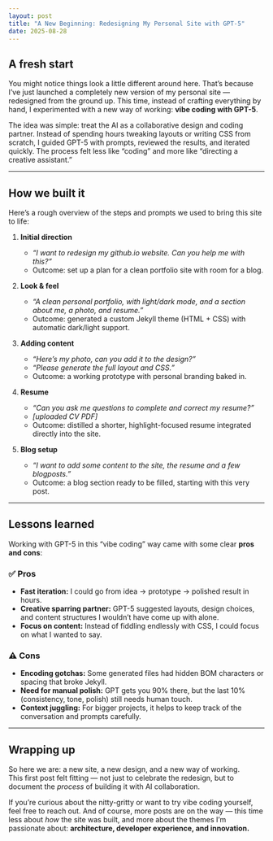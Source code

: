 ```yaml
---
layout: post
title: "A New Beginning: Redesigning My Personal Site with GPT-5"
date: 2025-08-28
---
```


## A fresh start

You might notice things look a little different around here. That’s because I’ve just launched a completely new version of my personal site — redesigned from the ground up. This time, instead of crafting everything by hand, I experimented with a new way of working: **vibe coding with GPT-5**.  

The idea was simple: treat the AI as a collaborative design and coding partner. Instead of spending hours tweaking layouts or writing CSS from scratch, I guided GPT-5 with prompts, reviewed the results, and iterated quickly. The process felt less like “coding” and more like “directing a creative assistant.”  

---

## How we built it

Here’s a rough overview of the steps and prompts we used to bring this site to life:

1. **Initial direction**  
   - *“I want to redesign my github.io website. Can you help me with this?”*  
   - Outcome: set up a plan for a clean portfolio site with room for a blog.

2. **Look & feel**  
   - *“A clean personal portfolio, with light/dark mode, and a section about me, a photo, and resume.”*  
   - Outcome: generated a custom Jekyll theme (HTML + CSS) with automatic dark/light support.

3. **Adding content**  
   - *“Here’s my photo, can you add it to the design?”*  
   - *“Please generate the full layout and CSS.”*  
   - Outcome: a working prototype with personal branding baked in.

4. **Resume**  
   - *“Can you ask me questions to complete and correct my resume?”*  
   - *[uploaded CV PDF]*  
   - Outcome: distilled a shorter, highlight-focused resume integrated directly into the site.

5. **Blog setup**  
   - *“I want to add some content to the site, the resume and a few blogposts.”*  
   - Outcome: a blog section ready to be filled, starting with this very post.

---

## Lessons learned

Working with GPT-5 in this “vibe coding” way came with some clear **pros and cons**:

### ✅ Pros
- **Fast iteration:** I could go from idea → prototype → polished result in hours.  
- **Creative sparring partner:** GPT-5 suggested layouts, design choices, and content structures I wouldn’t have come up with alone.  
- **Focus on content:** Instead of fiddling endlessly with CSS, I could focus on what I wanted to say.  

### ⚠️ Cons
- **Encoding gotchas:** Some generated files had hidden BOM characters or spacing that broke Jekyll.  
- **Need for manual polish:** GPT gets you 90% there, but the last 10% (consistency, tone, polish) still needs human touch.  
- **Context juggling:** For bigger projects, it helps to keep track of the conversation and prompts carefully.  

---

## Wrapping up

So here we are: a new site, a new design, and a new way of working.  
This first post felt fitting — not just to celebrate the redesign, but to document the *process* of building it with AI collaboration.  

If you’re curious about the nitty-gritty or want to try vibe coding yourself, feel free to reach out. And of course, more posts are on the way — this time less about *how* the site was built, and more about the themes I’m passionate about: **architecture, developer experience, and innovation.**
